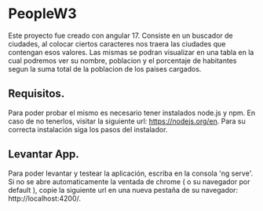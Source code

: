 # PeopleW3

Este proyecto fue creado con angular 17. Consiste en un buscador de ciudades, al colocar ciertos caracteres nos traera las ciudades que contengan esos valores. Las mismas se podran visualizar en una tabla en la cual podremos ver su nombre, poblacion y el porcentaje de habitantes segun la suma total de la poblacion de los paises cargados.

## Requisitos.

Para poder probar el mismo es necesario tener instalados node.js y npm. En caso de no tenerlos, visitar la siguiente url: https://nodejs.org/en. Para su correcta instalación siga los pasos del instalador.

## Levantar App.

Para poder levantar y testear la aplicación, escriba en la consola 'ng serve'. Si no se abre automaticamente la ventada de chrome ( o su navegador por default ), copie la siguiente url en una nueva pestaña de su navegador: http://localhost:4200/.
